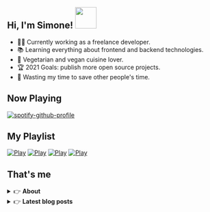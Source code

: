 <h2> Hi, I'm Simone! <img src="https://thumbs.gfycat.com/ComposedUnsungFeline.webp" width="50"></h2>

- 👨‍💻 Currently working as a freelance developer.
- :books: Learning everything about frontend and backend technologies.
- 🌱 Vegetarian and vegan cuisine lover.
- :trophy: 2021 Goals: publish more open source projects.
- :dart: Wasting my time to save other people's time.

## Now Playing
[![spotify-github-profile](https://spotify-github-profile.vercel.app/api/view?uid=tv1czk8r5ar01xar2mvucmj29&cover_image=true&theme=novatorem)](https://spotify-github-profile.vercel.app/api/view?uid=tv1czk8r5ar01xar2mvucmj29&redirect=true)

## My Playlist
[![Play](https://user-images.githubusercontent.com/22590804/113437051-353ec780-93e6-11eb-97fd-e23c25221e5f.png)](https://open.spotify.com/playlist/7nrxO0hNX4X2ppgR4SEBMs?si=uz6KxAG9SEqPb8x5E9Wgjw)
[![Play](https://user-images.githubusercontent.com/22590804/113437257-9b2b4f00-93e6-11eb-9b5e-a188ddb3e09d.png)](https://open.spotify.com/playlist/5GilluBbVN706VQu4CDNMe?si=LanofXpXQOyaEtz7nMmWBA)
[![Play](https://user-images.githubusercontent.com/22590804/113437307-b1390f80-93e6-11eb-9f32-6e9b21bd2608.png)](https://open.spotify.com/playlist/5LwPCt0hJ6G4JBBF4IT4hc?si=AhZJTgGOQ5azKKq-meA2QA)
[![Play](https://user-images.githubusercontent.com/22590804/113437222-8c449c80-93e6-11eb-80f6-6707c10bd74c.png)](https://open.spotify.com/playlist/3eZE9I9UcJAhYTJJy7I8JO?si=BaIp-JMZRHSkZZRHG4rwTA)

## That's me
<!-- markdownlint-disable MD033 -->
<details>
    <summary>&#128073 <b>About</b></summary><br/>

<!-- BLOG-POST-LIST:START -->
- :books: [Books](https://simonemargio.im/work/books/)
- 🎧 [Music](https://simonemargio.im/work/music/)
- 🏃‍♂️ [Sport](https://simonemargio.im/work/sport/)
- 🎬 [Show](https://simonemargio.im/work/show/)
- 🎮 [Game](https://simonemargio.im/work/game/)
- 💰 [Expenses](https://simonemargio.im/work/expenses/)
<!-- BLOG-POST-LIST:END -->
</details>

<details>
    <summary>&#128073 <b>Latest blog posts</b></summary><br/>

<!-- BLOG-POST-LIST:START -->
- [Bitwarden](https://simonemargio.im/blog/bitwarden/)
- [About EXIF metadata](https://simonemargio.im/blog/aboutexifmetadata/)
- [Stop using whatsapp](https://simonemargio.im/blog/stopusingwhatsapp/)
- [Password Managers](https://simonemargio.im/blog/managepasswords/)
- [Always backup](https://simonemargio.im/blog/backup/)
- [Fix Apple Watch battery life](https://simonemargio.im/blog/fixapplewatch/)
- [Summer reading](https://simonemargio.im/blog/summer-reading/)
<!-- BLOG-POST-LIST:END -->
</details>

<!-- markdownlint-enable MD033 -->




